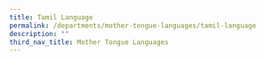 ```yaml
---
title: Tamil Language
permalink: /departments/mother-tongue-languages/tamil-language
description: ""
third_nav_title: Mother Tongue Languages
---
```

